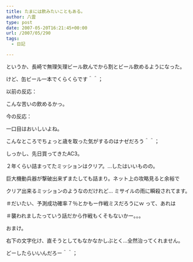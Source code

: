 ```yaml
---
title: たまには飲みたいこともある。
author: 八雲
type: post
date: 2007-05-20T16:21:45+00:00
url: /2007/05/290
tags:
  - 日記

---
```

というか、長崎で無理矢理ビール飲んでから割とビール飲めるようになった。
  
けど、缶ビール一本でくらくらです＾＾；

以前の反応：
  
こんな苦いの飲めるかっ。

今の反応：
  
一口目はおいしいよね。

こんなところでちょっと歳を取った気がするのはナゼだろう＾＾；

しっかし、先日買ってきたAC3。
  
２年くらい詰まってたミッションはクリア。…したはいいものの。
  
巨大機動兵器が撃破出来ずまたしても詰まり。ネット上の攻略見ると余裕で
  
クリア出来るミッションのようなのだけれど… ミサイルの雨に瞬殺されてます。
  
＃だいたい、予測成功確率７％とかもー作戦ミスだろうにｗ って、あれは
  
＃襲われましたっていう話だから作戦もくそもないかー。。。

おまけ。
  
右下の文字化け、直そうとしてもなかなかしぶとく…全然治ってくれません。
  
どーしたらいいんだろー＾＾；
